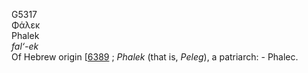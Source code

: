<body>
  <p>G5317<br>  Φάλεκ  <br> Phalek  <br><i>fal‘-ek </i><br>Of Hebrew origin [<a href="h6389.htm">6389</a> ; <i>Phalek</i> (that is, <i>Peleg</i>), a patriarch: - Phalec.<br></p>
 </body>